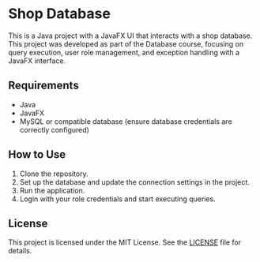 # Shop Database

This is a Java project with a JavaFX UI that interacts with a shop database. This project was developed as part of the Database course, focusing on query execution, user role management, and exception handling with a JavaFX interface.

## Requirements
- Java 
- JavaFX 
- MySQL or compatible database (ensure database credentials are correctly configured)

## How to Use
1. Clone the repository.
2. Set up the database and update the connection settings in the project.
3. Run the application.
4. Login with your role credentials and start executing queries.


## License
This project is licensed under the MIT License. See the [LICENSE](LICENSE) file for details.

